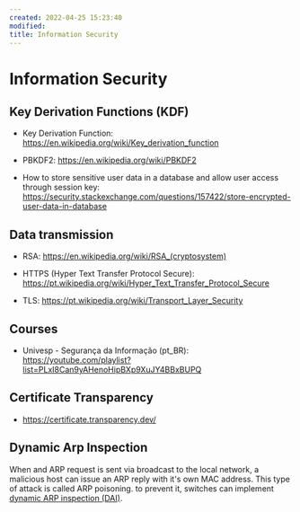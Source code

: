 ```yaml
---
created: 2022-04-25 15:23:40
modified:
title: Information Security
---
```


# Information Security

## Key Derivation Functions (KDF)

- Key Derivation Function: https://en.wikipedia.org/wiki/Key_derivation_function

- PBKDF2: https://en.wikipedia.org/wiki/PBKDF2

- How to store sensitive user data in a database and allow user access through session key: https://security.stackexchange.com/questions/157422/store-encrypted-user-data-in-database

## Data transmission

- RSA: https://en.wikipedia.org/wiki/RSA_(cryptosystem)

- HTTPS (Hyper Text Transfer Protocol Secure): https://pt.wikipedia.org/wiki/Hyper_Text_Transfer_Protocol_Secure

- TLS: https://pt.wikipedia.org/wiki/Transport_Layer_Security

## Courses

- Univesp - Segurança da Informação (pt_BR): https://youtube.com/playlist?list=PLxI8Can9yAHenoHipBXp9XuJY4BBxBUPQ

## Certificate Transparency

- https://certificate.transparency.dev/

## Dynamic Arp Inspection

When and ARP request is sent via broadcast to the local network, a malicious host can issue an ARP reply with it's own MAC address. This type of attack is called ARP poisoning. to prevent it, switches can implement [dynamic ARP inspection (DAI)](https://www.cisco.com/c/en/us/td/docs/switches/lan/catalyst4500/12-2/25ew/configuration/guide/conf/dynarp.html).

